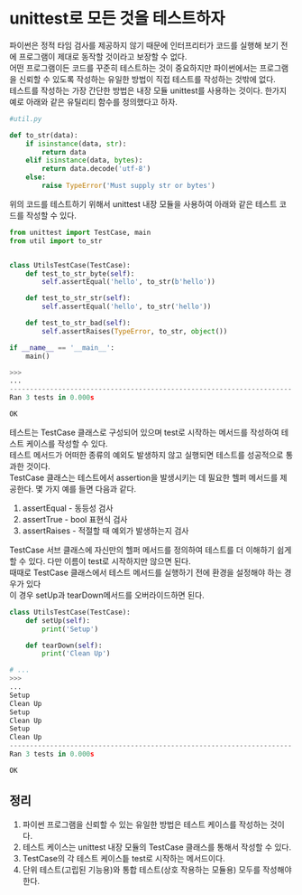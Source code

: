 # unittest로 모든 것을 테스트하자

파이썬은 정적 타임 검사를 제공하지 않기 때문에 인터프리터가 코드를 실행해 보기 전에 프로그램이 제대로 동작할 것이라고 보장할 수 없다. <br>
어떤 프로그램이든 코드를 꾸준히 테스트하는 것이 중요하지만 파이썬에서는 프로그램을 신뢰할 수 있도록 작성하는 유일한 방법이 직접 테스트를 작성하는 것밖에 없다. <br>
테스트를 작성하는 가장 간단한 방법은 내장 모듈 unittest를 사용하는 것이다.
한가지 예로 아래와 같은 유틸리티 함수를 정의했다고 하자.
```py
#util.py

def to_str(data):
    if isinstance(data, str):
        return data
    elif isinstance(data, bytes):
        return data.decode('utf-8')
    else:
        raise TypeError('Must supply str or bytes')
```

위의 코드를 테스트하기 위해서 unittest 내장 모듈을 사용하여 아래와 같은 테스트 코드를 작성할 수 있다.
```py
from unittest import TestCase, main
from util import to_str


class UtilsTestCase(TestCase):
    def test_to_str_byte(self):
        self.assertEqual('hello', to_str(b'hello'))

    def test_to_str_str(self):
        self.assertEqual('hello', to_str('hello'))

    def test_to_str_bad(self):
        self.assertRaises(TypeError, to_str, object())

if __name__ == '__main__':
    main()

>>>
...
----------------------------------------------------------------------
Ran 3 tests in 0.000s

OK
```

테스트는 TestCase 클래스로 구성되어 있으며 test로 시작하는 메서드를 작성하여 테스트 케이스를 작성할 수 있다. <br>
테스트 메서드가 어떠한 종류의 예외도 발생하지 않고 실행되면 테스트를 성공적으로 통과한 것이다. <br>
TestCase 클래스는 테스트에서 assertion을 발생시키는 데 필요한 헬퍼 메서드를 제공한다. 몇 가지 예를 들면 다음과 같다. <br>

1. assertEqual - 동등성 검사
2. assertTrue - bool 표현식 검사
3. assertRaises - 적절할 때 예외가 발생하는지 검사

TestCase 서브 클래스에 자신만의 헬퍼 메서드를 정의하여 테스트를 더 이해하기 쉽게 할 수 있다. 다만 이름이 test로 시작하지만 않으면 된다. <br>
때때로 TestCase 클래스에서 테스트 메서드를 실행하기 전에 환경을 설정해야 하는 경우가 있다 <br>
이 경우 setUp과 tearDown메서드를 오버라이드하면 된다.
```py
class UtilsTestCase(TestCase):
    def setUp(self):
        print('Setup')

    def tearDown(self):
        print('Clean Up')

# ...
>>>
...
Setup
Clean Up
Setup
Clean Up
Setup
Clean Up
----------------------------------------------------------------------
Ran 3 tests in 0.000s

OK
```

## 정리
1. 파이썬 프로그램을 신뢰할 수 있는 유일한 방법은 테스트 케이스를 작성하는 것이다.
2. 테스트 케이스는 unittest 내장 모듈의 TestCase 클래스를 통해서 작성할 수 있다.
3. TestCase의 각 테스트 케이스틑 test로 시작하는 메서드이다.
4. 단위 테스트(고립된 기능용)와 통합 테스트(상호 작용하는 모듈용) 모두를 작성해야 한다.
